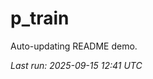 # p_train

Auto-updating README demo.

<!--START_SECTION:status-->
_Last run: 2025-09-15 12:41 UTC_
<!--END_SECTION:status-->






















































































































































































































































































































































































































































































































































































































